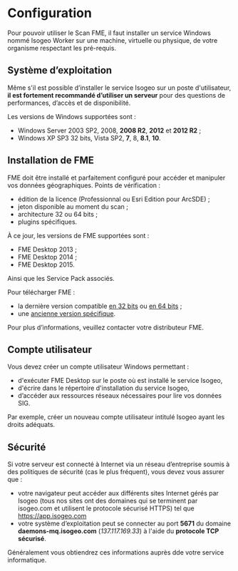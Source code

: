 # Configuration

Pour pouvoir utiliser le Scan FME, il faut installer un service Windows nommé Isogeo Worker sur une machine, virtuelle ou physique, de votre organisme respectant les pré-requis.

## Système d’exploitation

Même s'il est possible d’installer le service Isogeo sur un poste d'utilisateur, **il est fortement recommandé d’utiliser un serveur** pour des questions de performances, d’accès et de disponibilité.

Les versions de Windows supportées sont :
* Windows Server 2003 SP2, 2008, **2008 R2**, **2012** et **2012 R2** ;
* Windows XP SP3 32 bits, Vista SP2, **7**, 8, **8.1**, **10**.


## Installation de FME

FME doit être installé et parfaitement configuré pour accéder et manipuler vos données géographiques. Points de vérification :
* édition de la licence (Professionnal ou Esri Edition pour ArcSDE)  ;
* jeton disponible au moment du scan ;
* architecture 32 ou 64 bits ;
* plugins spécifiques.

À ce jour, les versions de FME supportées sont :
* FME Desktop 2013 ;
* FME Desktop 2014 ;
* FME Desktop 2015.

Ainsi que les Service Pack associés.

Pour télécharger FME :
* la dernière version compatible [en 32 bits](https://s3.amazonaws.com/downloads.safe.com/fme/2015/fme-desktop-2015.1.3-win-x86.msi) ou [en 64 bits](https://s3.amazonaws.com/downloads.safe.com/fme/2015/fme-desktop-2015.1.3-win-x64.msi) ;
* une [ancienne version spécifique](https://www.safe.com/support/support-resources/fme-downloads/archived/).

Pour plus d’informations, veuillez contacter votre distributeur FME.

## Compte utilisateur

Vous devez créer un compte utilisateur Windows permettant :

* d'exécuter FME Desktop sur le poste où est installé le service Isogeo,
* d'écrire dans le répertoire d'installation du service Isogeo,
* d’accéder aux ressources réseaux nécessaires pour lire vos données SIG.

Par exemple, créer un nouveau compte utilisateur intitulé Isogeo ayant les droits adéquats.

## Sécurité

Si votre serveur est connecté à Internet via un réseau d’entreprise soumis à des politiques de sécurité (cas le plus fréquent), vous devez vous assurer que :

* votre navigateur peut accéder aux différents sites Internet gérés par Isogeo (tous nos sites ont des domaines qui se terminent par isogeo.com et utilisent le protocole sécurisé HTTPS) tel que https://app.isogeo.com
* votre système d’exploitation peut se connecter au port **5671** du domaine **daemons-mq.isogeo.com** (*137.117.169.33*) à l'aide du **protocole TCP sécurisé**.

Généralement vous obtiendrez ces informations auprès dde votre service informatique.
